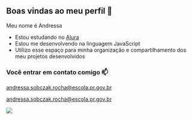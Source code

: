 ## Boas vindas ao meu perfil 💙

Meu nome é Andressa   

- Estou estudando no [Alura](https://www.alura.com.br)
- Estou me desenvolvendo na linguagem JavaScript
- Utilizo esse espaço para minha organização e compartilhamento dos meu projetos desenvolvidos

### Você entrar em contato comigo 📫

andressa.sobczak.rocha@escola.pr.gov.br

andressa.sobczak.rocha@escola.pr.gov.br

![](https://media.tenor.com/Ez5abQcBMJIAAAAM/loveyou-kiss.gif)
